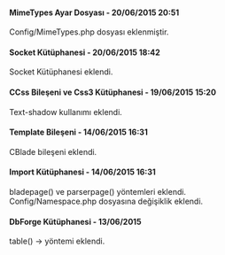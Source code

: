 <h4>MimeTypes Ayar Dosyası - 20/06/2015 20:51</h4>
<p>Config/MimeTypes.php dosyası eklenmiştir.</p>

<h4>Socket Kütüphanesi - 20/06/2015 18:42</h4>
<p>Socket Kütüphanesi eklendi.</p>

<h4>CCss Bileşeni ve Css3 Kütüphanesi - 19/06/2015 15:20</h4>
<p>Text-shadow kullanımı eklendi.</p>

<h4>Template Bileşeni - 14/06/2015 16:31</h4>
<p>CBlade bileşeni eklendi.</p>

<h4>Import Kütüphanesi - 14/06/2015 16:31</h4>
<p>bladepage() ve parserpage() yöntemleri eklendi.<br>
Config/Namespace.php dosyasına değişiklik eklendi.</p>

<h4>DbForge Kütüphanesi - 13/06/2015</h4>
<p>table() -> yöntemi eklendi.</p>
